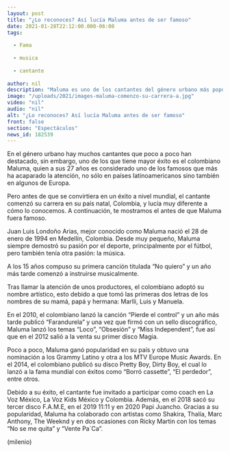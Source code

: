 ```yaml
---
layout: post
title: "¿Lo reconoces? Así lucía Maluma antes de ser famoso"
date: 2021-01-28T22:12:00.000-06:00
tags:
  
  - Fama
  
  - musica
  
  - cantante
  
author: nil
description: "Maluma es uno de los cantantes del género urbano más populares, pero desde muy pequeño comenzó su carrera. Así lucía el colombiano antes de ser famoso. "
image: "/uploads/2021/images-maluma-comenzo-su-carrera-a.jpg"
video: "nil"
audio: "nil"
alt: "¿Lo reconoces? Así lucía Maluma antes de ser famoso"
front: false
section: "Espectáculos"
news_id: 182539
---
```


En el género urbano hay muchos cantantes que poco a poco han destacado, sin embargo, uno de los que tiene mayor éxito es el colombiano Maluma, quien a sus 27 años es considerado uno de los famosos que más ha acaparado la atención, no sólo en países latinoamericanos sino también en algunos de Europa. 

Pero antes de que se convirtiera en un éxito a nivel mundial, el cantante comenzó su carrera en su país natal, Colombia, y lucía muy diferente a cómo lo conocemos. A continuación, te mostramos el antes de que Maluma fuera famoso. 

Juan Luis Londoño Arias, mejor conocido como Maluma nació el 28 de enero de 1994 en Medellín, Colombia. Desde muy pequeño, Maluma siempre demostró su pasión por el deporte, principalmente por el fútbol, pero también tenía otra pasión: la música.  

A los 15 años compuso su primera canción titulada “No quiero” y un año más tarde comenzó a instruirse musicalmente.

Tras llamar la atención de unos productores, el colombiano adoptó su nombre artístico, esto debido a que tomó las primeras dos letras de los nombres de su mamá, papá y hermana: Marlli, Luis y Manuela. 

En el 2010, el colombiano lanzó la canción “Pierde el control” y un año más tarde publicó “Farandurela” y una vez que firmó con un sello discográfico, Maluma lanzó los temas “Loco”, “Obsesión” y “Miss Independent”, fue así que en el 2012 salió a la venta su primer disco Magia. 

Poco a poco, Maluma ganó popularidad en su país y obtuvo una nominación a los Grammy Latino y otra a los MTV Europe Music Awards. En el 2014, el colombiano publicó su disco Pretty Boy, Dirty Boy, el cual lo lanzó a la fama mundial con éxitos como “Borró cassette”, “El perdedor”, entre otros. 

Debido a su éxito, el cantante fue invitado a participar como coach en La Voz México, La Voz Kids México y Colombia. Además, en el 2018 sacó su tercer disco F.A.M.E, en el 2019 11:11 y en 2020 Papi Juancho. 
Gracias a su popularidad, Maluma ha colaborado con artistas como Shakira, Thalía, Marc Anthony, The Weeknd y en dos ocasiones con Ricky Martin con los temas “No se me quita” y “Vente Pa´Ca”. 

(milenio)